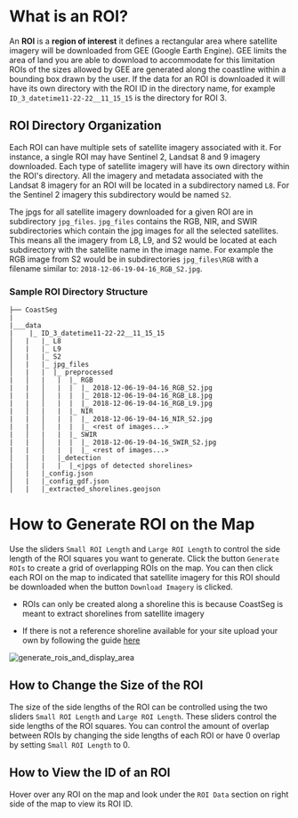 # What is an ROI?

An **ROI** is a **region of interest** it defines a rectangular area where satellite imagery will be downloaded from GEE (Google Earth Engine). GEE limits the area of land you are able to download to accommodate for this limitation ROIs of the sizes allowed by GEE are generated along the coastline within a bounding box drawn by the user. If the data for an ROI is downloaded it will have its own directory with the ROI ID in the directory name, for example `ID_3_datetime11-22-22__11_15_15` is the directory for ROI 3.

## ROI Directory Organization

Each ROI can have multiple sets of satellite imagery associated with it. For instance, a single ROI may have Sentinel 2, Landsat 8 and 9 imagery downloaded. Each type of satellite imagery will have its own directory within the ROI's directory. All the imagery and metadata associated with the Landsat 8 imagery for an ROI will be located in a subdirectory named `L8`. For the Sentinel 2 imagery this subdirectory would be named `S2`.

The jpgs for all satellite imagery downloaded for a given ROI are in subdirectory `jpg_files`. `jpg_files` contains the RGB, NIR, and SWIR subdirectories which contain the jpg images for all the selected satellites. This means all the imagery from L8, L9, and S2 would be located at each subdirectory with the satellite name in the image name. For example the RGB image from S2 would be in subdirectories `jpg_files\RGB` with a filename similar to: `2018-12-06-19-04-16_RGB_S2.jpg`.

### Sample ROI Directory Structure

```
├── CoastSeg
|
|___data
|    |_ ID_3_datetime11-22-22__11_15_15
│   |   |_ L8
│   |   |_ L9
│   |   |_ S2
│   |   |_ jpg_files
│   |   |  |_ preprocessed
|   │   |   |  |_ RGB
|   |   │   |  |  |_ 2018-12-06-19-04-16_RGB_S2.jpg
|   |   │   |  |  |_ 2018-12-06-19-04-16_RGB_L8.jpg
|   |   │   |  |  |_ 2018-12-06-19-04-16_RGB_L9.jpg
|   │   |   |  |_ NIR
|   |   │   |  |  |_ 2018-12-06-19-04-16_NIR_S2.jpg
|   |   │   |  |  |_ <rest of images...>
|   │   |   |  |_ SWIR
|   |   │   |  |  |_ 2018-12-06-19-04-16_SWIR_S2.jpg
|   |   │   |  |  |_ <rest of images...>
│   |   |   |_detection
|   │   |   |  |_<jpgs of detected shorelines>
│   |   |_config.json
│   |   |_config_gdf.json
│   |   |_extracted_shorelines.geojson
```

# How to Generate ROI on the Map

Use the sliders `Small ROI Length` and `Large ROI Length`
to control the side length of the ROI squares you want to generate. Click the button `Generate ROIs` to create a grid of overlapping ROIs on the map. You can then click each ROI on the map to indicated that satellite imagery for this ROI should be downloaded when the button `Download Imagery` is clicked.

- ROIs can only be created along a shoreline this is because CoastSeg is meant to extract shorelines from satellite imagery

- If there is not a reference shoreline available for your site upload your own by following the guide [here](https://satelliteshorelines.github.io/CoastSeg/how-to-upload-features/)

![generate_rois_and_display_area](https://github.com/SatelliteShorelines/CoastSeg/assets/61564689/d1971795-fbed-484f-8123-87567058ec3a)

## How to Change the Size of the ROI

The size of the side lengths of the ROI can be controlled using the two sliders `Small ROI Length` and `Large ROI Length`. These sliders control the side lengths of the ROI squares. You can control the amount of overlap between ROIs by changing the side lengths of each ROI or have 0 overlap by setting `Small ROI Length` to 0.

## How to View the ID of an ROI

Hover over any ROI on the map and look under the `ROI Data` section on right side of the map to view its ROI ID.
